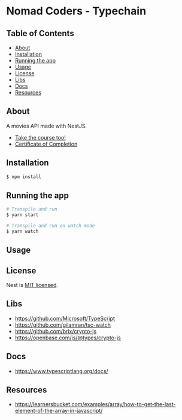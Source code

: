 # Nomad Coders - Typechain

## Table of Contents

- [About](#about)
- [Installation](#installation)
- [Running the app](#running)
- [Usage](#usage)
- [License](#license)
- [Libs](#libs)
- [Docs](#docs)
- [Resources](#resources)

## About <a name = "about"></a>

A movies API made with NestJS.

- [Take the course too!](https://nomadcoders.co/typescript-for-beginners/lobby)
- [Certificate of Completion]()

## Installation <a name = "installation"></a>

```bash
$ npm install
```

## Running the app <a name = "running"></a>

```bash
# Transpile and run
$ yarn start

# Transpile and run on watch mode
$ yarn watch
```

## Usage <a name = "usage"></a>

## License <a name = "license"></a>

Nest is [MIT licensed](LICENSE).

## Libs <a name = "libs"></a>

- https://github.com/Microsoft/TypeScript
- https://github.com/gilamran/tsc-watch
- https://github.com/brix/crypto-js
- https://openbase.com/js/@types/crypto-js

## Docs <a name = "docs"></a>

- https://www.typescriptlang.org/docs/

## Resources <a name = "resources"></a>

- https://learnersbucket.com/examples/array/how-to-get-the-last-element-of-the-array-in-javascript/
